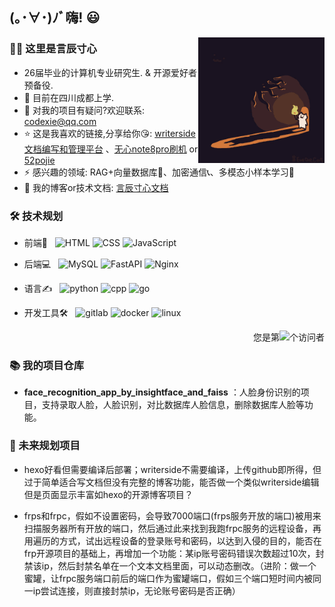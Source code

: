 ## (｡･∀･)ﾉﾞ嗨! :smiley:
<img align="right" width="40%" alt="GIF" src="https://github.com/CodeDuang/CodeDuang/blob/main/cat.gif" />

### 👋🏻 这里是言辰寸心

- 26届毕业的计算机专业研究生. & 开源爱好者预备役.
- 🌱 目前在四川成都上学.
- 💬 对我的项目有疑问?欢迎联系:  [codexie@qq.com](mailto:codexie@qq.com)
- ⭐ 这是我喜欢的链接,分享给你😘:  [writerside文档编写和管理平台](https://www.jetbrains.com/writerside/) 、[无心note8pro刷机](https://www.coolapk.com/u/3430069) or [52pojie](https://www.52pojie.cn/)
- ⚡ 感兴趣的领域: RAG+向量数据库📁、加密通信📞、多模态小样本学习🤖
- 📄 我的博客or技术文档: [言辰寸心文档](https://codeduang.github.io/)
### 🛠 技术规划

- 前端📱 &#160; ![HTML](https://img.shields.io/badge/-HTML-333333?style=flat&logo=HTML)
![CSS](https://img.shields.io/badge/-CSS-333333?style=flat&logo=CSS)
![JavaScript](https://img.shields.io/badge/-JavaScript-333333?style=flat&logo=JavaScript)
- 后端💻 &#160; ![MySQL](https://img.shields.io/badge/-MySQL-333333?style=flat&logo=mysql)
![FastAPI](https://img.shields.io/badge/-FastAPI-333333?style=flat&logo=FastAPI)
![Nginx](https://img.shields.io/badge/-Nginx-333333?style=flat&logo=Nginx)

- 语言✍️ &#160; ![python](https://img.shields.io/badge/-python-333333?style=flat&logo=python)
![cpp](https://img.shields.io/badge/-cpp-333333?style=flat&logo=cpp)
![go](https://img.shields.io/badge/-go-333333?style=flat&logo=go)

- ‌开发工具🛠️ &#160; ![gitlab](https://img.shields.io/badge/-gitlab-333333?style=flat&logo=gitlab)
![docker](https://img.shields.io/badge/-docker-333333?style=flat&logo=docker)
![linux](https://img.shields.io/badge/-linux-333333?style=flat&logo=linux)

<p align="right">您是第<img src="https://profile-counter.glitch.me/all-smile/count.svg" />个访问者</p>

### 📚 我的项目仓库

 - **face_recognition_app_by_insightface_and_faiss** ：人脸身份识别的项目，支持录取人脸，人脸识别，对比数据库人脸信息，删除数据库人脸等功能。



### 💭 未来规划项目

- hexo好看但需要编译后部署；writerside不需要编译，上传github即所得，但过于简单适合写文档但没有完整的博客功能，能否做一个类似writerside编辑但是页面显示丰富如hexo的开源博客项目？

- frps和frpc，假如不设置密码，会导致7000端口(frps服务开放的端口)被用来扫描服务器所有开放的端口，然后通过此来找到我跑frpc服务的远程设备，再用遍历的方式，试出远程设备的登录账号和密码，以达到入侵的目的，能否在frp开源项目的基础上，再增加一个功能：某ip账号密码错误次数超过10次，封禁该ip，然后封禁名单在一个文本文档里面，可以动态删改。（进阶：做一个蜜罐，让frpc服务端口前后的端口作为蜜罐端口，假如三个端口短时间内被同一ip尝试连接，则直接封禁ip，无论账号密码是否正确）







